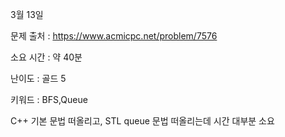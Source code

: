 3월 13일

문제 출처 : https://www.acmicpc.net/problem/7576

소요 시간 : 약 40분

난이도 : 골드 5

키워드 : BFS,Queue

C++ 기본 문법 떠올리고, STL queue 문법 떠올리는데 시간 대부분 소요